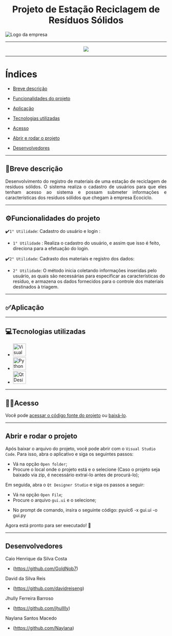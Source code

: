 # <h1 align="center"> Projeto de Estação Reciclagem de Resíduos Sólidos </h1>
![Logo da empresa](https://github.com/davidreiseng/estacao_reciclagem/assets/142530413/13fe4fcb-d623-42c7-b43b-540a0d71b421) 

<hr>

<p align="center">
<img loading="lazy" src="https://img.shields.io/badge/Status-%20Em%20andamento-Green"/>
</p>

<hr>

# Índices
- [Breve descrição](#breve-descrição)

- [Funcionalidades do projeto](#funcionalidades-do-projeto)

- [Aplicação](#aplicação)

- [Tecnologias utilizadas](#tecnologias-utilizadas)

- [Acesso](#acesso)

- [Abrir e rodar o projeto](#abrir-e-rodar-o-projeto)

- [Desenvolvedores](#desenvolvedores)

<hr>
  
## 📝Breve descrição

<p align="justify"> 
Desenvolvimento do registro de materiais de uma estação de reciclagem de resíduos sólidos. O sistema realiza o cadastro de usuários para que eles tenham acesso ao sistema e possam submeter informações e características dos resíduos sólidos que chegam à empresa Ecociclo.

<hr>

 ## :gear:Funcionalidades do projeto

✔️`1° Utilidade`: Cadastro do usuário e login :

* `1° Utilidade` : Realiza o cadastro do usuário, e assim que isso é feito, direciona para a efetuação do login.

✔️`2° Utilidade`: Cadrasto dos materiais e registro dos dados: 

* `2° Utilidade`: O método inicia coletando informações inseridas pelo usuário, as quais são necessárias para especificar as características do resíduo, e armazena os dados fornecidos para o controle dos materiais destinados à triagem.
<hr>

## ✅Aplicação

<div align="center">
</div>

<hr>

## 💻Tecnologias utilizadas
- <a href="https://code.visualstudio.com/" target="_blank"> <img src="https://github.com/davidreiseng/estacao_reciclagem/assets/142530413/d01c2ea9-da13-48e0-b663-980d9abf2d4f" alt="Visual Studio Code" width="40" height="40"/> </a>
- <a href="https://www.python.org/" target="_blank"> <img src="https://github.com/davidreiseng/estacao_reciclagem/assets/142530413/e909a873-a520-4af1-925f-10ce53413530" alt="Python" width="40" height="40"/> </a>
- <a href="https://doc.qt.io/qt-6/install-qt-design-studio.html/" target="_blank"> <img src="https://github.com/davidreiseng/estacao_reciclagem/assets/142530413/d35707eb-2625-4fbb-a223-1e75f10337e7" alt="Qt Designer" width="40" height="40"/> </a>

<hr>

## 👩‍💻Acesso

Você pode [acessar o código fonte do projeto](https://github.com/davidreiseng/estacao_reciclagem) ou [baixá-lo](.zip).

<hr>

## Abrir e rodar o projeto

Após baixar o arquivo do projeto, você pode abrir com o `Visual Studio Code`. Para isso, abra o aplicativo e siga os seguintes passos:

- Vá na opção `Open folder`;
- Procure o local onde o projeto está e o selecione (Caso o projeto seja baixado via zip, é necessário extraí-lo antes de procurá-lo);

Em seguida, abra o `Qt Designer Studio` e siga os passos a seguir:

- Vá na opção `Open File`;
- Procure o arquivo `gui.ui` e o selecione;

*   No prompt de comando, insira o seguinte código: pyuic6 -x gui.ui -o gui.py

Agora está pronto para ser executado! 🤙

<hr>  

## Desenvolvedores
Caio Henrique da Silva Costa
* (https://github.com/GoldNob7)

David da Silva Reis
* (https://github.com/davidreiseng)
  
Jhully Ferreira Barroso
* (https://github.com/jhulllly)

Naylana Santos Macedo
* (https://github.com/Naylana)

